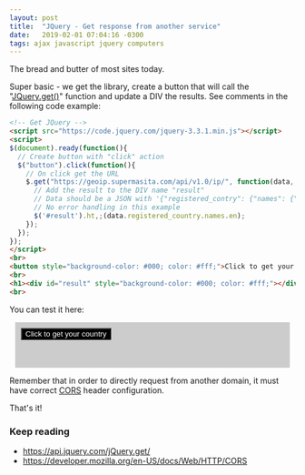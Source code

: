 ```yaml
---
layout: post
title:  "JQuery - Get response from another service"
date:   2019-02-01 07:04:16 -0300
tags: ajax javascript jquery computers
---
```

The bread and butter of most sites today.

Super basic - we get the library, create a button that will call the "[JQuery.get()](https://api.jquery.com/jQuery.get/)" function and update a DIV the results. See comments in the following code example: 
```html
<!-- Get JQuery -->
<script src="https://code.jquery.com/jquery-3.3.1.min.js"></script>
<script>
$(document).ready(function(){
  // Create button with "click" action
  $("button").click(function(){
    // On click get the URL
    $.get("https://geoip.supermasita.com/api/v1.0/ip/", function(data, status){
      // Add the result to the DIV name "result"
      // Data should be a JSON with '{"registered_contry": {"names": {"en": "XXXX"}}}'
      // No error handling in this example
      $('#result').ht,;(data.registered_country.names.en);
    });
  });
});
</script>
<br>
<button style="background-color: #000; color: #fff;">Click to get your country</button>
<br>
<h1><div id="result" style="background-color: #000; color: #fff;"></div></h1>
<br>
```

You can test it here:

<!-- Get JQuery -->
<script src="https://code.jquery.com/jquery-3.3.1.min.js"></script>
<script>
$(document).ready(function(){
  // Create button with "click" action
  $("button").click(function(){
    // On click get the URL
    $.get("https://geoip.supermasita.com/api/v1.0/ip/", function(data, status){
      // Add the result to the DIV name "result"
      // Data should be a JSON with '{"registered_contry": {"names": {"en": "XXXX"}}}'
      $('#result').html(data.registered_country.names.en);
    });
  });
});
</script>
<div style="background-color: #CCC; margin: 10px; padding: 10px;">
<button style="background-color: #000; color: #fff;">Click to get your country</button>
<br>
<h1><div id="result" style="background-color: #000; color: #fff;"></div></h1>
</div>

Remember that in order to directly request from another domain, it must have correct [CORS](https://developer.mozilla.org/en-US/docs/Web/HTTP/CORS) header configuration.

That's it!

### Keep reading
* <https://api.jquery.com/jQuery.get/>
* <https://developer.mozilla.org/en-US/docs/Web/HTTP/CORS> 

